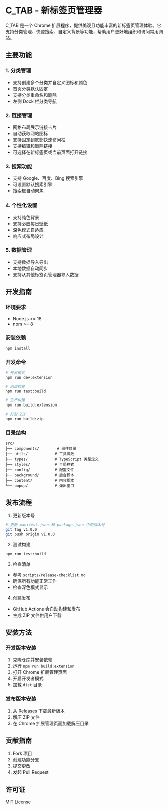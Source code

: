 # C_TAB - 新标签页管理器

C_TAB 是一个 Chrome 扩展程序，提供美观且功能丰富的新标签页管理体验。它支持分类管理、快速搜索、自定义背景等功能，帮助用户更好地组织和访问常用网站。

## 主要功能

### 1. 分类管理
- 支持创建多个分类并自定义图标和颜色
- 首页分类默认固定
- 支持分类重命名和删除
- 左侧 Dock 栏分类导航

### 2. 链接管理
- 网格布局展示链接卡片
- 自动获取网站图标
- 支持固定到底部快速访问栏
- 支持编辑和删除链接
- 可选择在新标签页或当前页面打开链接

### 3. 搜索功能
- 支持 Google、百度、Bing 搜索引擎
- 可设置默认搜索引擎
- 搜索框自动聚焦

### 4. 个性化设置
- 支持纯色背景
- 支持必应每日壁纸
- 深色模式自适应
- 响应式布局设计

### 5. 数据管理
- 支持数据导入导出
- 本地数据自动同步
- 支持从其他标签页管理器导入数据

## 开发指南

### 环境要求
- Node.js >= 18
- npm >= 8

### 安装依赖
```bash
npm install
```

### 开发命令
```bash
# 开发模式
npm run dev:extension

# 测试构建
npm run test:build

# 生产构建
npm run build:extension

# 打包 ZIP
npm run build:zip
```

### 目录结构
```
src/
├── components/        # 组件目录
├── utils/            # 工具函数
├── types/            # TypeScript 类型定义
├── styles/           # 全局样式
├── config/           # 配置文件
├── background/       # 后台脚本
├── content/          # 内容脚本
└── popup/            # 弹出窗口
```

## 发布流程

1. 更新版本号
```bash
# 更新 manifest.json 和 package.json 中的版本号
git tag v1.0.0
git push origin v1.0.0
```

2. 测试构建
```bash
npm run test:build
```

3. 检查清单
- 参考 `scripts/release-checklist.md`
- 确保所有功能正常工作
- 检查深色模式显示

4. 创建发布
- GitHub Actions 会自动构建和发布
- 生成 ZIP 文件供用户下载

## 安装方法

### 开发版本安装
1. 克隆仓库并安装依赖
2. 运行 `npm run build:extension`
3. 打开 Chrome 扩展管理页面
4. 开启开发者模式
5. 加载 `dist` 目录

### 发布版本安装
1. 从 [Releases](https://github.com/你的用户名/c-tab/releases) 下载最新版本
2. 解压 ZIP 文件
3. 在 Chrome 扩展管理页面加载解压目录

## 贡献指南

1. Fork 项目
2. 创建功能分支
3. 提交更改
4. 发起 Pull Request

## 许可证

MIT License


